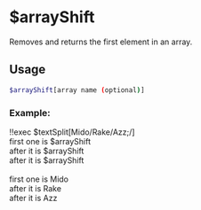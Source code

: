# $arrayShift

Removes and returns the first element in an array.

## Usage

```bash
$arrayShift[array name (optional)]
```

### Example:
<discord-messages>
          <discord-message :bot="false" role-color="#ffcc9a" author="Member">
        !!exec $textSplit[Mido/Rake/Azz;/]<br>first one is $arrayShift<br>after it is $arrayShift<br>after it is $arrayShift<br><br>
          </discord-message>
          <discord-message :bot="true" role-color="#0099ff" author="Custom Command" avatar="https://media.discordapp.net/avatars/725721249652670555/781224f90c3b841ba5b40678e032f74a.webp">
        first one is Mido<br>after it is Rake<br>after it is Azz
        </discord-message>
</discord-messages>
